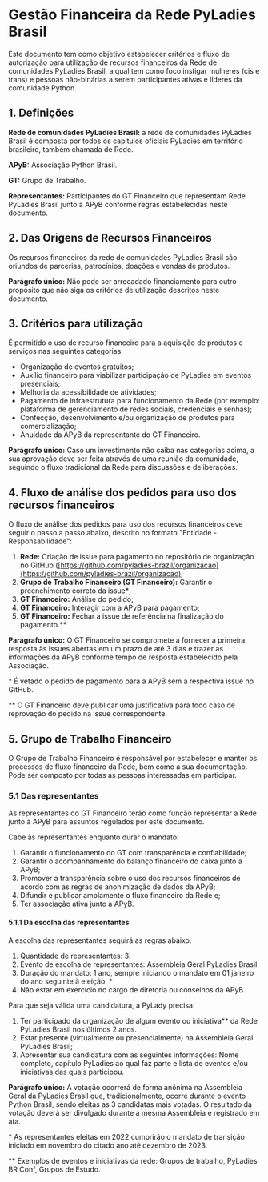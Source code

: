 # Gestão Financeira da Rede PyLadies Brasil

Este documento tem como objetivo estabelecer critérios e fluxo de autorização para utilização de recursos financeiros da Rede de comunidades PyLadies Brasil, a qual tem como foco instigar mulheres (cis e trans) e pessoas não-binárias a serem participantes ativas e líderes da comunidade Python.

## 1. Definições
**Rede de comunidades PyLadies Brasil:** a rede de comunidades PyLadies Brasil é composta por todos os capítulos oficiais PyLadies em território brasileiro, também chamada de Rede.

**APyB:** Associação Python Brasil.

**GT:** Grupo de Trabalho.

**Representantes:** Participantes do GT Financeiro que representam Rede PyLadies Brasil junto à APyB conforme regras estabelecidas neste documento. 

## 2. Das Origens de Recursos Financeiros
Os recursos financeiros da rede de comunidades PyLadies Brasil são oriundos de parcerias, patrocínios, doações e vendas de produtos.

**Parágrafo único:** Não pode ser arrecadado financiamento para outro propósito que não siga os critérios de utilização descritos neste documento.

## 3. Critérios para utilização
É permitido o uso de recurso financeiro para a aquisição de produtos e serviços nas seguintes categorias:
* Organização de eventos gratuitos;
* Auxílio financeiro para viabilizar participação de PyLadies em eventos presenciais;
* Melhoria da acessibilidade de atividades;
* Pagamento de infraestrutura para funcionamento da Rede (por exemplo: plataforma de gerenciamento de redes sociais, credenciais e senhas);
* Confecção, desenvolvimento e/ou organização de produtos para comercialização;
* Anuidade da APyB da representante do GT Financeiro.

**Parágrafo único:** Caso um investimento não caiba nas categorias acima, a sua aprovação deve ser feita através de uma reunião da comunidade, seguindo o fluxo tradicional da Rede para discussões e deliberações.

## 4. Fluxo de análise dos pedidos para uso dos recursos financeiros
O fluxo de análise dos pedidos para uso dos recursos financeiros deve seguir o passo a passo abaixo, descrito no formato "Entidade - Responsabilidade":

1. **Rede:** Criação de issue para pagamento no repositório de organização no GitHub ([https://github.com/pyladies-brazil/organizacao](https://github.com/pyladies-brazil/organizacao);
1. **Grupo de Trabalho Financeiro (GT Financeiro):** Garantir o preenchimento correto da issue*;
1. **GT Financeiro:** Análise do pedido;
1. **GT Financeiro:** Interagir com a APyB para pagamento;
1. **GT Financeiro:** Fechar a issue de referência na finalização do pagamento.**

**Parágrafo único:** O GT Financeiro se compromete a fornecer a primeira resposta às issues abertas em um prazo de até 3 dias e trazer as informações da APyB conforme tempo de resposta estabelecido pela Associação.

\* É vetado o pedido de pagamento para a APyB sem a respectiva issue no GitHub.
  
\** O GT Financeiro deve publicar uma justificativa para todo caso de reprovação do pedido na issue correspondente.

## 5. Grupo de Trabalho Financeiro
O Grupo de Trabalho Financeiro é responsável por estabelecer e manter os processos de fluxo financeiro da Rede, bem como a sua documentação. Pode ser composto por todas as pessoas interessadas em participar.

### 5.1 Das representantes
As representantes do GT Financeiro terão como função representar a Rede junto à APyB para assuntos regulados por este documento. 

Cabe às representantes enquanto durar o mandato:
1. Garantir o funcionamento do GT com transparência e confiabilidade;
1. Garantir o acompanhamento do balanço financeiro do caixa junto a APyB;
1. Promover a transparência sobre o uso dos recursos financeiros de acordo com as regras de anonimização de dados da APyB;
1. Difundir e publicar amplamente o fluxo financeiro da Rede e;
1. Ter associação ativa junto à APyB.

#### 5.1.1 Da escolha das representantes
A escolha das representantes seguirá as regras abaixo:

1. Quantidade de representantes: 3.
1. Evento de escolha de representantes: Assembleia Geral PyLadies Brasil.
1. Duração do mandato: 1 ano, sempre iniciando o mandato em 01 janeiro do ano seguinte à eleição. *
1. Não estar em exercício no cargo de diretoria ou conselhos da APyB.

Para que seja válida uma candidatura, a PyLady precisa:
1. Ter participado da organização de algum evento ou iniciativa** da Rede PyLadies Brasil nos últimos 2 anos.
1. Estar presente (virtualmente ou presencialmente) na Assembleia Geral PyLadies Brasil;
1. Apresentar sua candidatura com as seguintes informações:
    Nome completo, capítulo PyLadies ao qual faz parte e lista de eventos e/ou iniciativas das quais participou.

**Parágrafo único:** A votação ocorrerá de forma anônima na Assembleia Geral da PyLadies Brasil que, tradicionalmente, ocorre durante o evento Python Brasil, sendo eleitas as 3 candidatas mais votadas. O resultado da votação deverá ser divulgado durante a mesma Assembleia e registrado em ata.

\* As representantes eleitas em 2022 cumprirão o mandato de transição iniciado em novembro do citado ano até dezembro de 2023.

\** Exemplos de eventos e iniciativas da rede: Grupos de trabalho, PyLadies BR Conf, Grupos de Estudo.
